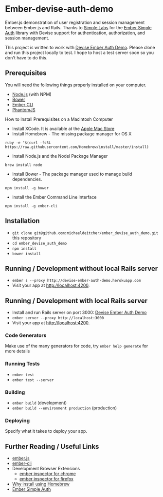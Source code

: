 # Ember-devise-auth-demo

Ember.js demonstration of user registration and session management between Ember.js and Rails. 
Thanks to [Simple Labs](http://simplabs.com/) for the [Ember Simple Auth](https://github.com/simplabs/ember-simple-auth) library with Devise support for authentication, authorization, and session management. 

This project is written to work with [Devise Ember Auth Demo](https://github.com/michaeldeitcher/devise_ember_auth_demo). Please clone and run this project locally to test. I hope to host a test server soon so you don't have to do this.

## Prerequisites

You will need the following things properly installed on your computer.
* [Node.js](http://nodejs.org/) (with NPM)
* [Bower](http://bower.io/)
* [Ember CLI](http://www.ember-cli.com/)
* [PhantomJS](http://phantomjs.org/)

How to Install Prerequisites on a Macintosh Computer
* Install XCode. It is available at the [Apple Mac Store](https://itunes.apple.com/us/app/xcode/id497799835?mt=12)
* Install Homebrew - The missing package manager for OS X
 
`ruby -e "$(curl -fsSL https://raw.githubusercontent.com/Homebrew/install/master/install)`
* Install Node.js and the Nodel Package Manager

`brew install node`
* Install Bower - The package manager used to manage build dependencies.

`npm install -g bower`
* Install the Ember Command Line Interface

`npm install -g ember-cli`

## Installation

* `git clone git@github.com:michaeldeitcher/ember_devise_auth_demo.git` this repository
* `cd ember_devise_auth_demo`
* `npm install`
* `bower install`

## Running / Development without local Rails server
* `ember s --proxy http://devise-ember-auth-demo.herokuapp.com` 
* Visit your app at [http://localhost:4200](http://localhost:4200).

## Running / Development with local Rails server
* Install and run Rails server on port 3000: [Devise Ember Auth Demo](https://github.com/michaeldeitcher/devise_ember_auth_demo)
* `ember server --proxy http://localhost:3000`
* Visit your app at [http://localhost:4200](http://localhost:4200).

### Code Generators

Make use of the many generators for code, try `ember help generate` for more details

### Running Tests

* `ember test`
* `ember test --server`

### Building

* `ember build` (development)
* `ember build --environment production` (production)

### Deploying

Specify what it takes to deploy your app.

## Further Reading / Useful Links

* [ember.js](http://emberjs.com/)
* [ember-cli](http://www.ember-cli.com/)
* Development Browser Extensions
  * [ember inspector for chrome](https://chrome.google.com/webstore/detail/ember-inspector/bmdblncegkenkacieihfhpjfppoconhi)
  * [ember inspector for firefox](https://addons.mozilla.org/en-US/firefox/addon/ember-inspector/)
* [Why install using Homebrew](http://blog.teamtreehouse.com/install-node-js-npm-mac)
* [Ember Simple Auth](http://ember-simple-auth.com/)

